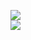[![](https://img.shields.io/badge/Made%20With-Github%20Spray-lightgrey.svg?style=for-the-badge&logo=github)](https://github.com/Annihil/github-spray#4320)  
[![](https://i.imgur.com/2DrTn0Z.gif)](https://github.com/Annihil/github-spray)